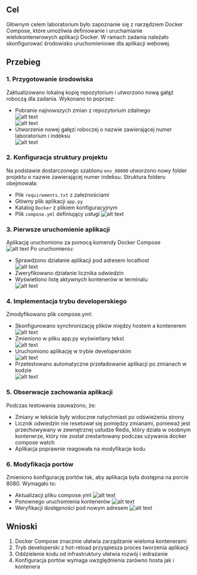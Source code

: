 ## Cel
Głównym celem laboratorium było zapoznanie się z narzędziem Docker Compose, które umożliwia definiowanie i uruchamianie wielokontenerowych aplikacji Docker. W ramach zadania należało skonfigurować środowisko uruchomieniowe dla aplikacji webowej.

## Przebieg

### 1. Przygotowanie środowiska
Zaktualizowano lokalną kopię repozytorium i utworzono nową gałąź roboczą dla zadania. Wykonano to poprzez:
- Pobranie najnowszych zmian z repozytorium zdalnego    
![alt text](image.png)  
![alt text](image-1.png)
- Utworzenie nowej gałęzi roboczej o nazwie zawierającej numer laboratorium i indeksu   
![alt text](image-2.png)

### 2. Konfiguracja struktury projektu
Na podstawie dostarczonego szablonu `env_00000` utworzono nowy folder projektu o nazwie zawierającej numer indeksu. Struktura folderu obejmowała:
- Plik `requirements.txt` z zależnościami
- Główny plik aplikacji `app.py`
- Katalog `Docker` z plikiem konfiguracyjnym
- Plik `compose.yml` definiujący usługi 
![alt text](image-3.png)

### 3. Pierwsze uruchomienie aplikacji
Aplikację uruchomiono za pomocą komendy Docker Compose  
![alt text](image-4.png)
Po uruchomieniu:
- Sprawdzono działanie aplikacji pod adresem localhost  
![alt text](image-5.png)
- Zweryfikowano działanie licznika odwiedzin
- Wyświetlono listę aktywnych kontenerów w terminalu    
![alt text](image-6.png)

### 4. Implementacja trybu developerskiego
Zmodyfikowano plik compose.yml:
- Skonfigurowano synchronizację plików między hostem a kontenerem   
![alt text](image-8.png)
- Zmieniono w pliku app.py wyświetlany tekst    
![alt text](image-11.png)
- Uruchomiono aplikację w trybie developerskim  
![alt text](image-9.png)
- Przetestowano automatyczne przeładowanie aplikacji po zmianach w kodzie   
![alt text](image-10.png)

### 5. Obserwacje zachowania aplikacji
Podczas testowania zauważono, że:
- Zmiany w tekście były widoczne natychmiast po odświeżeniu strony
- Licznik odwiedzin nie resetował się pomiędzy zmianami, ponieważ jest przechowywany w zewnętrznej usłudze Redis, który działa w osobnym kontenerze, który nie został zrestartowany podczas używania docker compose watch
- Aplikacja poprawnie reagowała na modyfikacje kodu

### 6. Modyfikacja portów
Zmieniono konfigurację portów tak, aby aplikacja była dostępna na porcie 8080. Wymagało to:
- Aktualizacji pliku compose.yml
![alt text](image-13.png)
- Ponownego uruchomienia kontenerów
![alt text](image-12.png)
- Weryfikacji dostępności pod nowym adresem
![alt text](image-7.png)

## Wnioski
1. Docker Compose znacznie ułatwia zarządzanie wieloma kontenerami
2. Tryb developerski z hot-reload przyspiesza proces tworzenia aplikacji
3. Oddzielenie kodu od infrastruktury ułatwia rozwój i wdrażanie
4. Konfiguracja portów wymaga uwzględnienia zarówno hosta jak i kontenera